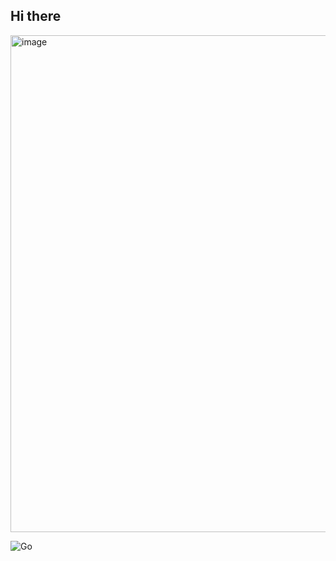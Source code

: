 ## Hi there 

<img width="877" height="795" alt="image" src="https://github.com/user-attachments/assets/7a691aea-4437-4703-9b1c-94a4cc1ff88d" />

![Go](https://img.shields.io/badge/-Go-00ADD8?style=for-the-badge&logo=go&logoColor=white)
